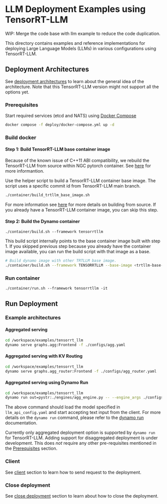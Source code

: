 <!--
SPDX-FileCopyrightText: Copyright (c) 2025 NVIDIA CORPORATION & AFFILIATES. All rights reserved.
SPDX-License-Identifier: Apache-2.0

Licensed under the Apache License, Version 2.0 (the "License");
you may not use this file except in compliance with the License.
You may obtain a copy of the License at

http://www.apache.org/licenses/LICENSE-2.0

Unless required by applicable law or agreed to in writing, software
distributed under the License is distributed on an "AS IS" BASIS,
WITHOUT WARRANTIES OR CONDITIONS OF ANY KIND, either express or implied.
See the License for the specific language governing permissions and
limitations under the License.
-->

# LLM Deployment Examples using TensorRT-LLM

WIP: Merge the code base with llm example to reduce the code duplication.

This directory contains examples and reference implementations for deploying Large Language Models (LLMs) in various configurations using TensorRT-LLM.


## Deployment Architectures

See [deployment architectures](../llm/README.md#deployment-architectures) to learn about the general idea of the architecture.
Note that this TensorRT-LLM version might not support all the options yet.

### Prerequisites

Start required services (etcd and NATS) using [Docker Compose](../../deploy/docker-compose.yml)
```bash
docker compose -f deploy/docker-compose.yml up -d
```

### Build docker

#### Step 1: Build TensorRT-LLM base container image

Because of the known issue of C++11 ABI compatibility, we rebuild the TensorRT-LLM from source within NGC pytorch container.
See [here](https://nvidia.github.io/TensorRT-LLM/installation/linux.html) for more informantion.

Use the helper script to build a TensorRT-LLM container base image. The script uses a specific commit id from TensorRT-LLM main branch.

```bash
./container/build_trtllm_base_image.sh
```

For more information see [here](https://nvidia.github.io/TensorRT-LLM/installation/build-from-source-linux.html#option-1-build-tensorrt-llm-in-one-step) for more details on building from source.
If you already have a TensorRT-LLM container image, you can skip this step.

#### Step 2: Build the Dynamo container

```
./container/build.sh --framework tensorrtllm
```

This build script internally points to the base container image built with step 1. If you skipped previous step because you already have the container image available, you can run the build script with that image as a base.

```bash
# Build dynamo image with other TRTLLM base image.
./container/build.sh --framework TENSORRTLLM --base-image <trtllm-base-image> --base-image-tag <trtllm-base-image-tag>
```

### Run container

```
./container/run.sh --framework tensorrtllm -it
```
## Run Deployment

### Example architectures

#### Aggregated serving
```bash
cd /workspace/examples/tensorrt_llm
dynamo serve graphs.agg:Frontend -f ./configs/agg.yaml
```

#### Aggregated serving with KV Routing
```bash
cd /workspace/examples/tensorrt_llm
dynamo serve graphs.agg_router:Frontend -f ./configs/agg_router.yaml
```

#### Aggregated serving using Dynamo Run

```bash
cd /workspace/examples/tensorrt_llm
dynamo run out=pystr:./engines/agg_engine.py -- --engine_args ./configs/llm_api_config.yaml
```
The above command should load the model specified in `llm_api_config.yaml` and start accepting
text input from the client. For more details on the `dynamo run` command, please refer to the
[dynamo run](/launch/README.md#python-bring-your-own-engine) documentation.

Currently only aggregated deployment option is supported by `dynamo run` for TensorRT-LLM.
Adding support for disaggregated deployment is under development. This does *not* require
any other pre-requisites mentioned in the [Prerequisites](#prerequisites) section.


<!--
This is work in progress and will be enabled soon.

#### Disaggregated serving
```bash
cd /workspace/examples/llm
dynamo serve graphs.disagg:Frontend -f ./configs/disagg.yaml
```

#### Disaggregated serving with KV Routing
```bash
cd /workspace/examples/llm
dynamo serve graphs.disagg_router:Frontend -f ./configs/disagg_router.yaml
```
-->

### Client

See [client](../llm/README.md#client) section to learn how to send request to the deployment.

### Close deployment

See [close deployment](../llm/README.md#close-deployment) section to learn about how to close the deployment.
